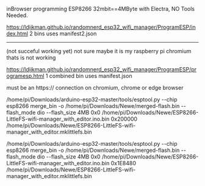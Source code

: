 inBrowser programming ESP8266 32mbit==4MByte with Electra, NO Tools Needed.  

https://ldijkman.github.io/randomnerd_esp32_wifi_manager/ProgramESP/index.html 2 bins uses manifest2.json

---

(not succeful working yet) not sure maybe it is my raspberry pi chromium thats is not working

https://ldijkman.github.io/randomnerd_esp32_wifi_manager/ProgramESP/programesp.html 1 combined bin uses manifest.json

must be an https:// connection on chromium, chrome or edge browser

/home/pi/Downloads/arduino-esp32-master/tools/esptool.py --chip esp8266 merge_bin -o /home/pi/Downloads/Newe/merged-flash.bin --flash_mode dio --flash_size 4MB 0x0 /home/pi/Downloads/Newe/ESP8266-LittleFS-wifi-manager_with_editor.ino.bin 0x200000 /home/pi/Downloads/Newe/ESP8266-LittleFS-wifi-manager_with_editor.mklittlefs.bin

 /home/pi/Downloads/arduino-esp32-master/tools/esptool.py --chip esp8266 merge_bin -o /home/pi/Downloads/Newe/merged-flash.bin --flash_mode dio --flash_size 4MB 0x0 /home/pi/Downloads/Newe/ESP8266-LittleFS-wifi-manager_with_editor.ino.bin 0x1E8480  /home/pi/Downloads/Newe/ESP8266-LittleFS-wifi-manager_with_editor.mklittlefs.bin
